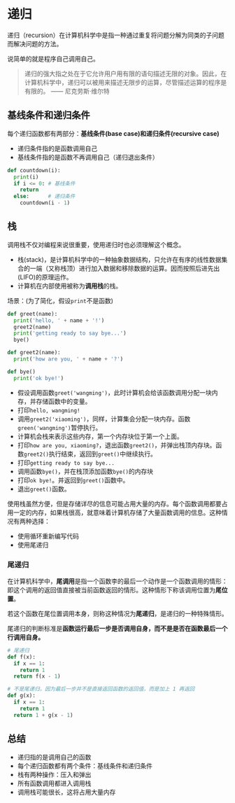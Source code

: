 # 递归

递归（recursion）在计算机科学中是指一种通过重复将问题分解为同类的子问题而解决问题的方法。

说简单的就是程序自己调用自己。

> 递归的强大指之处在于它允许用户用有限的语句描述无限的对象。因此，在计算机科学中，递归可以被用来描述无限步的运算，尽管描述运算的程序是有限的。 —— 尼克劳斯·维尔特

## 基线条件和递归条件

每个递归函数都有两部分：**基线条件(base case)**和**递归条件(recursive case)**

- 递归条件指的是函数调用自己
- 基线条件指的是函数不再调用自己（递归退出条件）

```python
def countdown(i):
  print(i)
  if i <= 0: # 基线条件
    return
  else:      # 递归条件
    countdown(i - 1)
```

## 栈

调用栈不仅对编程来说很重要，使用递归时也必须理解这个概念。

- 栈(stack)，是计算机科学中的一种抽象数据结构，只允许在有序的线性数据集合的一端（又称栈顶）进行加入数据和移除数据的运算。因而按照后进先出(LIFO)的原理运作。
- 计算机在内部使用被称为**调用栈**的栈。

场景：(为了简化，假设`print`不是函数)

```python
def greet(name):
  print('hello, ' + name + '!')
  greet2(name)
  print('getting ready to say bye...')
  bye()

def greet2(name):
  print('how are you, ' + name + '?')

def bye()
  print('ok bye!')
```

- 假设调用函数`greet('wangming')`，此时计算机会给该函数调用分配一块内存，并存储函数中的变量。
- 打印`hello, wangming!`
- 调用`greet2('xiaoming')`，同样，计算集会分配一块内存。函数`green('wangming')`暂停执行。
- 计算机会栈来表示这些内存，第一个内存块位于第一个上面。
- 打印`how are you, xiaoming?`，退出函数`greet2()`，并弹出栈顶内存块。函数`greet2()`执行结束，返回到`greet()`中继续执行。
- 打印`getting ready to say bye...`
- 调用函数`bye()`，并在栈顶添加函数`bye()`的内存块
- 打印`ok bye!`。并返回到`greet()`函数中。
- 退出`greet()`函数。

使用栈虽然方便，但是存储详尽的信息可能占用大量的内存。每个函数调用都要占用一定的内存，如果栈很高，就意味着计算机存储了大量函数调用的信息。这种情况有两种选择：

- 使用循环重新编写代码
- 使用尾递归

### 尾递归

在计算机科学中，**尾调用**是指一个函数李的最后一个动作是一个函数调用的情形：即这个调用的返回值直接被当前函数返回的情形。这种情形下称该调用位置为**尾位置**。

若这个函数在尾位置调用本身，则称这种情况为**尾递归**，是递归的一种特殊情形。

尾递归的判断标准是**函数运行最后一步是否调用自身，而不是是否在函数最后一个行调用自身。**

```python
# 尾递归
def f(x):
  if x == 1:
    return 1
  return f(x - 1)

# 不是尾递归，因为最后一步并不是直接返回函数的返回值，而是加上 1 再返回
def g(x):
  if x == 1:
    return 1
  return 1 + g(x - 1)
```

## 总结

- 递归指的是调用自己的函数
- 每个递归函数都有两个条件：基线条件和递归条件
- 栈有两种操作：压入和弹出
- 所有函数调用都进入调用栈
- 调用栈可能很长，这将占用大量内存
